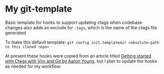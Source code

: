 # My git-template
Basic template for hooks to support updating ctags when codebase changes
also adds an exclude for `.tags`, which is the name of the ctags file generated

To make this default template: `git config init.templatedir <absolute-path to this cloned repo>`

At present these hooks were copied from an article titled [Getting started with Ctags with Vim and Git by Aaron Young](https://geekdude.github.io/tech/ctags/), but I plan to update the hooks as needed for my workflow.
